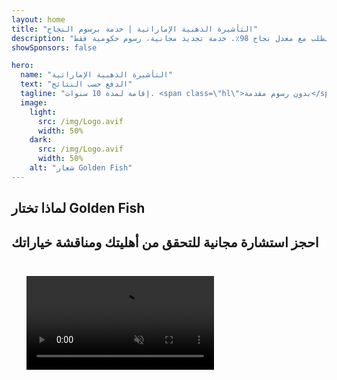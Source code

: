 ```yaml
---
layout: home
title: "التأشيرة الذهبية الإماراتية | خدمة برسوم النجاح"
description: "تأشيرة إقامة مميزة لمدة 10 سنوات بدون رسوم مقدمة - ادفع فقط بعد الموافقة. إدارة كاملة للطلب مع معدل نجاح 98٪. خدمة تجديد مجانية، رسوم حكومية فقط."
showSponsors: false

hero:
  name: "التأشيرة الذهبية الإماراتية"
  text: "الدفع حسب النتائج"
  tagline: "إقامة لمدة 10 سنوات. <span class=\"hl\">بدون رسوم مقدمة</span> - ادفع فقط بعد الموافقة. معدل نجاح 98٪."
  image:
    light:
      src: /img/Logo.avif
      width: 50%
    dark:
      src: /img/Logo.avif
      width: 50%
    alt: "شعار Golden Fish"
---
```


<FeatureCards :features="[
  {
    title: 'مزايا التأشيرة الذهبية الإماراتية',
    items: [
      'صلاحية لمدة 10 سنوات مع إمكانية التجديد عند الحفاظ على شروط التأهيل',
      '**لا حاجة لدخول الإمارات كل 6 أشهر**',
      'يسمح بتملك الأعمال بنسبة 100٪',
      'كفالة أفراد العائلة وعدد غير محدود من العمالة المنزلية',
      'كفالة الأبناء حتى عمر 25 سنة',
      'كفالة الوالدين مشمولة',
      'لا حاجة لكفيل أو صاحب عمل'
    ],
    linkText: 'اعرف المزيد',
    link: '../../company-registration/golden-visa#key-benefits-of-the-uae-golden-visa',
    icon: {
      light: '/img/iStock-1785818081.avif',
      dark: '/img/iStock-1203821481.avif',
      alt: 'خدمات التأشيرات',
      width: '100%'
    }
  },
  {
    title: 'كيفية الحصول على التأشيرة الذهبية الإماراتية',
    items: [
      'استثمار 2 مليون درهم في العقارات الإماراتية',
      'وديعة 2 مليون درهم في صناديق الاستثمار الإماراتية',
      'مشروع تجاري برأس مال 2 مليون درهم',
      'مساهمة سنوية 250 ألف درهم للهيئة الاتحادية للضرائب',
      'المهنيون المهرة',
      'المواهب المتميزة'
    ],
    linkText: 'اعرف المزيد',
    link: '../../company-registration/golden-visa#uae-golden-visa-eligibility-and-requirements',
    icon: {
      light: '/img/iStock-1333000394.avif',
      dark: '/img/iStock-584576538.avif',
      alt: 'خدمات التأشيرات',
      width: '10%'
    }
  },
  {
    title: 'عملية التأشيرة الذهبية',
    bullet: '✓',
    items: [
      'تقييم الأهلية الأولي',
      'إعداد وتدقيق المستندات',
      'الفحص الطبي والقياسات الحيوية',
      'تقديم ومعالجة الطلب',
      'إصدار بطاقة الهوية الإماراتية والتأشيرة',
      'كفالة تأشيرة العائلة (اختياري)'
    ],
    linkText: 'اعرف المزيد',
    link: '../../company-registration/golden-visa#uae-golden-visa-application-process',
    icon: {
      light: '/img/ILONMASKID.webp',
      dark: '/img/ILONMASKID.webp',
      alt: 'خدمات التأشيرات',
      width: '100%'
    }
  }
]" />

## لماذا تختار Golden Fish

<BenefitsList :features="[
  {
    icon: '💰',
    title: 'رسوم مبنية على النجاح',
    text: '**لا يوجد دفع حتى الموافقة على التأشيرة الذهبية.** شفافية كاملة بدون تكاليف خفية.'
  },
  {
    icon: '📈',
    title: 'معدل نجاح مُثبت',
    text: 'معدل موافقة 98٪ مع مئات التأشيرات الذهبية الصادرة من خلال معالجتنا المتميزة.'
  },
  {
    icon: '📋',
    title: 'إدارة شاملة',
    text: 'معالجة شاملة من التوثيق إلى إصدار التأشيرة، مع الاهتمام بجميع التفاصيل.'
  },
  {
    icon: '👨‍💼',
    title: 'خبرة محلية في الإمارات',
    text: 'متخصصون متفرغون في دبي يقدمون إرشادات خبيرة في كل خطوة من العملية.'
  },
  {
    icon: '🔍',
    title: 'معالجة متميزة',
    text: 'تواصل مباشر مع السلطات وقنوات سريعة للحصول على موافقات أسرع.'
  },
  {
    icon: '🔄',
    title: 'دعم التجديد',
    text: 'مساعدة مجانية لتجديد التأشيرة مع **رسوم وكالة صفرية** - رسوم حكومية فقط.'
  }
]" />

## احجز استشارة مجانية للتحقق من أهليتك ومناقشة خياراتك

<video  autoplay muted playsinline style="padding: 24px" >
  <source src="/img/iStock-2185912341.mp4" type="video/mp4">
</video>

<ContactFormModalNav buttonText="تحدث مع خبير" formStyle="display: block; margin: 1rem auto;"/>

<!-- <ImageGrid :images="[
  { src: '/img/ILONMASKID.webp', href: './immigration.md', alt: 'الهجرة إلى الإمارات' },
  { src: '/img/ILONMASKID.webp', href: './immigration.md', alt: 'الهجرة إلى الإمارات' },
]"/> -->